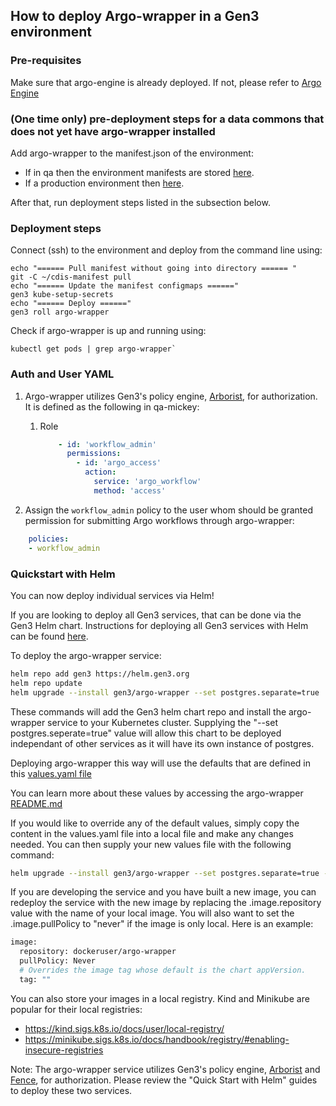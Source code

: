 ## How to deploy Argo-wrapper in a Gen3 environment

### Pre-requisites

Make sure that argo-engine is already deployed. If not, please refer to [Argo Engine](argo-engine.md)

### (One time only) pre-deployment steps for a data commons that does not yet have argo-wrapper installed

Add argo-wrapper to the manifest.json of the environment:

- If in qa then the environment manifests are stored [here](https://github.com/uc-cdis/gitops-qa).
- If a production environment then [here](https://github.com/uc-cdis/cdis-manifest).

After that, run deployment steps listed in the subsection below.

### Deployment steps

Connect (ssh) to the environment and deploy from the command line using:

```
echo "====== Pull manifest without going into directory ====== "
git -C ~/cdis-manifest pull
echo "====== Update the manifest configmaps ======"
gen3 kube-setup-secrets
echo "====== Deploy ======"
gen3 roll argo-wrapper
```

Check if argo-wrapper is up and running using:

```
kubectl get pods | grep argo-wrapper`
```

### Auth and User YAML

1. Argo-wrapper utilizes Gen3's policy engine, [Arborist](https://github.com/uc-cdis/arborist), for authorization. It is defined as the following in qa-mickey:
    1. Role
        ```yaml
            - id: 'workflow_admin'
              permissions:
                - id: 'argo_access'
                  action:
                    service: 'argo_workflow'
                    method: 'access'
        ```

2. Assign the `workflow_admin` policy to the user whom should be granted permission for submitting Argo workflows through argo-wrapper:
```yaml
    policies:
    - workflow_admin
```

### Quickstart with Helm

You can now deploy individual services via Helm!

If you are looking to deploy all Gen3 services, that can be done via the Gen3 Helm chart.
Instructions for deploying all Gen3 services with Helm can be found [here](https://github.com/uc-cdis/gen3-helm#readme).

To deploy the argo-wrapper service:
```bash
helm repo add gen3 https://helm.gen3.org
helm repo update
helm upgrade --install gen3/argo-wrapper --set postgres.separate=true
```
These commands will add the Gen3 helm chart repo and install the argo-wrapper service to your Kubernetes cluster. Supplying the "--set postgres.seperate=true" value will allow this chart to be deployed independant of other services as it will have its own instance of postgres.

Deploying argo-wrapper this way will use the defaults that are defined in this [values.yaml file](https://github.com/uc-cdis/gen3-helm/blob/master/helm/argo-wrapper/values.yaml)

You can learn more about these values by accessing the argo-wrapper [README.md](https://github.com/uc-cdis/gen3-helm/blob/master/helm/argo-wrapper/README.md)

If you would like to override any of the default values, simply copy the content in the values.yaml file into a local file and make any changes needed.
You can then supply your new values file with the following command:
```bash
helm upgrade --install gen3/argo-wrapper --set postgres.separate=true -f values.yaml
```

If you are developing the service and you have built a new image, you can redeploy the service with the new image by replacing the .image.repository value with the name of your local image. You will also want to set the .image.pullPolicy to "never" if the image is only local. Here is an example:
```bash
image:
  repository: dockeruser/argo-wrapper
  pullPolicy: Never
  # Overrides the image tag whose default is the chart appVersion.
  tag: ""
```

You can also store your images in a local registry. Kind and Minikube are popular for their local registries:
- https://kind.sigs.k8s.io/docs/user/local-registry/
- https://minikube.sigs.k8s.io/docs/handbook/registry/#enabling-insecure-registries

Note: The argo-wrapper service utilizes Gen3's policy engine, [Arborist](https://github.com/uc-cdis/arborist) and [Fence](https://github.com/uc-cdis/fence), for authorization. Please review the "Quick Start with Helm" guides to deploy these two services.
